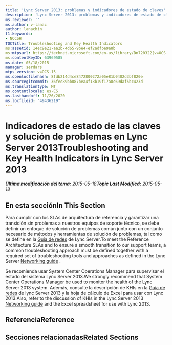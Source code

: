 ```yaml
---
title: 'Lync Server 2013: problemas y indicadores de estado de claves'
description: 'Lync Server 2013: problemas y indicadores de estado de claves.'
ms.reviewer: ''
ms.author: v-lanac
author: lanachin
f1.keywords:
- NOCSH
TOCTitle: Troubleshooting and Key Health Indicators
ms:assetid: 14ec9e21-aa2b-4d65-9be4-ef2adfbe9a8b
ms:mtpsurl: https://technet.microsoft.com/en-us/library/Dn720322(v=OCS.15)
ms:contentKeyID: 63969585
ms.date: 05/18/2015
manager: serdars
mtps_version: v=OCS.15
ms.openlocfilehash: 8fdb214d4ce8472800272a05e81b0402d3bf820e
ms.sourcegitcommit: 36fee89bb887bea4f18b19f17a8c69daf5bc423d
ms.translationtype: MT
ms.contentlocale: es-ES
ms.lasthandoff: 11/26/2020
ms.locfileid: "49436219"
---
```

# <a name="troubleshooting-and-key-health-indicators-in-lync-server-2013"></a><span data-ttu-id="f30d8-103">Indicadores de estado de las claves y solución de problemas en Lync Server 2013</span><span class="sxs-lookup"><span data-stu-id="f30d8-103">Troubleshooting and Key Health Indicators in Lync Server 2013</span></span>

<div data-xmlns="http://www.w3.org/1999/xhtml">

<div class="topic" data-xmlns="http://www.w3.org/1999/xhtml" data-msxsl="urn:schemas-microsoft-com:xslt" data-cs="https://msdn.microsoft.com/">

<div data-asp="https://msdn2.microsoft.com/asp">



</div>

<div id="mainSection">

<div id="mainBody"><span data-ttu-id="f30d8-104">

<span> </span></span><span class="sxs-lookup"><span data-stu-id="f30d8-104">

<span> </span></span></span>

<span data-ttu-id="f30d8-105">_**Última modificación del tema:** 2015-05-18_</span><span class="sxs-lookup"><span data-stu-id="f30d8-105">_**Topic Last Modified:** 2015-05-18_</span></span>

<div>

## <a name="in-this-section"></a><span data-ttu-id="f30d8-106">En esta sección</span><span class="sxs-lookup"><span data-stu-id="f30d8-106">In This Section</span></span>

<span data-ttu-id="f30d8-107">Para cumplir con los SLAs de arquitectura de referencia y garantizar una transición sin problemas a nuestros equipos de soporte técnico, se debe definir un enfoque de solución de problemas común junto con un conjunto necesario de métodos y herramientas de solución de problemas, tal como se define en la [Guía de redes](https://go.microsoft.com/fwlink/p/?linkid=390677) de Lync Server.</span><span class="sxs-lookup"><span data-stu-id="f30d8-107">To meet the Reference Architecture SLAs and to ensure a smooth transition to our support teams, a common troubleshooting approach must be defined together with a required set of troubleshooting tools and approaches as defined in the Lync Server [Networking guide](https://go.microsoft.com/fwlink/p/?linkid=390677) .</span></span>

<span data-ttu-id="f30d8-108">Se recomienda usar System Center Operations Manager para supervisar el estado del sistema Lync Server 2013.</span><span class="sxs-lookup"><span data-stu-id="f30d8-108">We strongly recommend that System Center Operations Manager be used to monitor the health of the Lync Server 2013 system.</span></span> <span data-ttu-id="f30d8-109">Además, consulte la descripción de KHIs en la [Guía de redes](https://go.microsoft.com/fwlink/p/?linkid=390677) de lync Server 2013 y la hoja de cálculo de Excel para usar con Lync 2013.</span><span class="sxs-lookup"><span data-stu-id="f30d8-109">Also, refer to the discussion of KHIs in the Lync Server 2013 [Networking guide](https://go.microsoft.com/fwlink/p/?linkid=390677) and the Excel spreadsheet for use with Lync 2013.</span></span>

</div>

<div>

## <a name="reference"></a><span data-ttu-id="f30d8-110">Referencia</span><span class="sxs-lookup"><span data-stu-id="f30d8-110">Reference</span></span>

</div>

<div>

## <a name="related-sections"></a><span data-ttu-id="f30d8-111">Secciones relacionadas</span><span class="sxs-lookup"><span data-stu-id="f30d8-111">Related Sections</span></span>

<span data-ttu-id="f30d8-112"></div>

</div>

<span> </span>

</div>

</div>

</span><span class="sxs-lookup"><span data-stu-id="f30d8-112"></div>

</div>

<span> </span>

</div>

</div>

</span></span></div>

